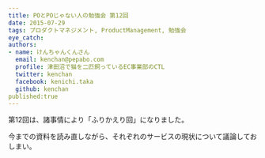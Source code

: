 ```yaml
---
title: POとPOじゃない人の勉強会 第12回
date: 2015-07-29
tags: プロダクトマネジメント, ProductManagement, 勉強会
eye_catch:
authors:
- name: けんちゃんくんさん
  email: kenchan@pepabo.com
  profile: 津田沼で猫を二匹飼っているEC事業部のCTL
  twitter: kenchan
  facebook: kenichi.taka
  github: kenchan
published:true
---
```

第12回は、諸事情により「ふりかえり回」になりました。

今までの資料を読み直しながら、それぞれのサービスの現状について議論しておしまい。
